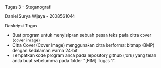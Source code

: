 Tugas 3 - Steganografi

Daniel Surya Wijaya - 2008561044

Deskripsi Tugas
- Buat program untuk menyisipkan sebuah pesan teks pada citra cover (cover image)
- Citra Cover (Cover Image) menggunakan citra berformat bitmap (BMP) dengan kedalaman warna 24-bit
- Tempatkan kode program anda pada repository github (fork) yang telah anda buat sebelumnya pada folder "[NIM] Tugas 1".
